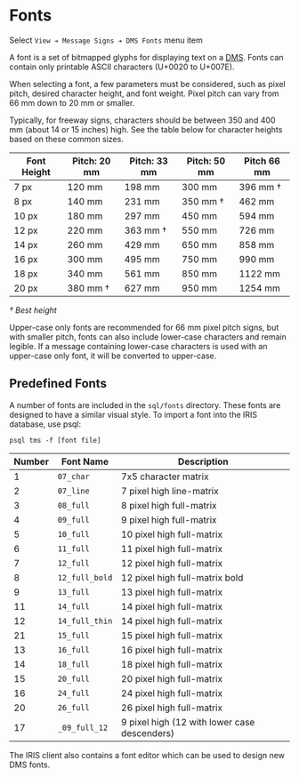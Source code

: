 # Fonts

Select `View ➔ Message Signs ➔ DMS Fonts` menu item

A font is a set of bitmapped glyphs for displaying text on a [DMS].  Fonts can
contain only printable ASCII characters (U+0020 to U+007E).

When selecting a font, a few parameters must be considered, such as pixel pitch,
desired character height, and font weight.  Pixel pitch can vary from 66 mm down
to 20 mm or smaller.

Typically, for freeway signs, characters should be between 350 and 400 mm (about
14 or 15 inches) high.  See the table below for character heights based on these
common sizes.

Font Height | Pitch: 20 mm | Pitch: 33 mm | Pitch: 50 mm | Pitch 66 mm
------------|--------------|--------------|--------------|-------------
7 px        | 120 mm       | 198 mm       | 300 mm       | 396 mm †
8 px        | 140 mm       | 231 mm       | 350 mm †     | 462 mm
10 px       | 180 mm       | 297 mm       | 450 mm       | 594 mm
12 px       | 220 mm       | 363 mm †     | 550 mm       | 726 mm
14 px       | 260 mm       | 429 mm       | 650 mm       | 858 mm
16 px       | 300 mm       | 495 mm       | 750 mm       | 990 mm
18 px       | 340 mm       | 561 mm       | 850 mm       | 1122 mm
20 px       | 380 mm †     | 627 mm       | 950 mm       | 1254 mm

_† Best height_

Upper-case only fonts are recommended for 66 mm pixel pitch signs, but with
smaller pitch, fonts can also include lower-case characters and remain legible.
If a message containing lower-case characters is used with an upper-case only
font, it will be converted to upper-case.

## Predefined Fonts

A number of fonts are included in the `sql/fonts` directory.  These fonts are
designed to have a similar visual style.  To import a font into the IRIS
database, use psql:

```
psql tms -f [font file]
```

Number | Font Name      | Description
-------|----------------|---------------------
1      | `07_char`      | 7x5 character matrix
2      | `07_line`      | 7 pixel high line-matrix
3      | `08_full`      | 8 pixel high full-matrix
4      | `09_full`      | 9 pixel high full-matrix
5      | `10_full`      | 10 pixel high full-matrix
6      | `11_full`      | 11 pixel high full-matrix
7      | `12_full`      | 12 pixel high full-matrix
8      | `12_full_bold` | 12 pixel high full-matrix bold
9      | `13_full`      | 13 pixel high full-matrix
11     | `14_full`      | 14 pixel high full-matrix
12     | `14_full_thin` | 14 pixel high full-matrix
21     | `15_full`      | 15 pixel high full-matrix
13     | `16_full`      | 16 pixel high full-matrix
14     | `18_full`      | 18 pixel high full-matrix
15     | `20_full`      | 20 pixel high full-matrix
16     | `24_full`      | 24 pixel high full-matrix
20     | `26_full`      | 26 pixel high full-matrix
17     | `_09_full_12`  | 9 pixel high (12 with lower case descenders)

The IRIS client also contains a font editor which can be used to design new DMS
fonts.


[DMS]: dms.html
